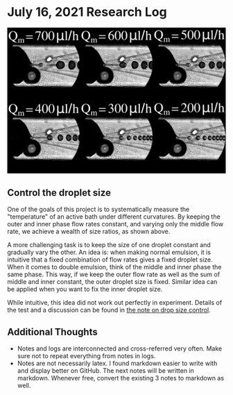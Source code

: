 # July 16, 2021 Research Log
![vary flow rate](../images/vary-middle.png)

## Control the droplet size

One of the goals of this project is to systematically measure the "temperature" of an active bath under different curvatures.
By keeping the outer and inner phase flow rates constant, and varying only the middle flow rate, we achieve a wealth of size ratios, as shown above.

A more challenging task is to keep the size of one droplet constant and gradually vary the other.
An idea is: when making normal emulsion, it is intuitive that a fixed combination of flow rates gives a fixed droplet size.
When it comes to double emulsion, think of the middle and inner phase the same phase.
This way, if we keep the outer flow rate as well as the sum of middle and inner constant, the outer droplet size is fixed.
Similar idea can be applied when you want to fix the inner droplet size.

While intuitive, this idea did not work out perfectly in experiment.
Details of the test and a discussion can be found in [the note on drop size control](../../Notes/drop_size_control/main.pdf).

## Additional Thoughts

- Notes and logs are interconnected and cross-referred very often. Make sure not to repeat everything from notes in logs.
- Notes are not necessarily latex.
I found markdown easier to write with and display better on GitHub.
The next notes will be written in markdown.
Whenever free, convert the existing 3 notes to markdown as well.
